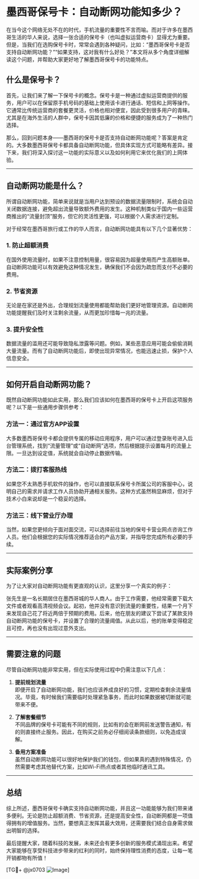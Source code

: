 # 墨西哥保号卡：自动断网功能知多少？

在当今这个网络无处不在的时代，手机流量的重要性不言而喻。而对于许多在墨西哥生活的华人来说，选择一张合适的保号卡（也叫虚拟运营商卡）显得尤为重要。但是，当我们在选购保号卡时，常常会遇到各种疑问，比如：“墨西哥保号卡是否支持自动断网功能？”“如果支持，这对我有什么好处？”本文将从多个角度详细解读这个问题，并帮助大家更好地了解墨西哥保号卡的功能特点。

## 什么是保号卡？

首先，让我们来了解一下保号卡的概念。保号卡是一种通过虚拟运营商提供的服务，用户可以在保留原手机号码的基础上使用该卡进行通话、短信和上网等操作。它通常比传统运营商的套餐更灵活，价格也相对便宜，因此受到很多用户的青睐。尤其是在海外生活的人群中，保号卡因其低廉的价格和便捷的服务成为了一种热门选择。

那么，回到问题本身——墨西哥的保号卡是否支持自动断网功能呢？答案是肯定的。大多数墨西哥保号卡都具备自动断网功能，但具体实现方式可能略有差异。接下来，我们将深入探讨这一功能的实际意义以及如何利用它来优化我们的上网体验。

---

## 自动断网功能是什么？

所谓自动断网功能，简单来说就是当用户达到预设的数据流量限制时，系统会自动关闭数据连接，避免超出流量导致额外费用的发生。这种机制类似于国内一些运营商推出的“流量封顶”服务，但它的灵活性更强，可以根据个人需求进行定制。

对于经常在墨西哥旅行或工作的华人而言，自动断网功能具有以下几个显著优势：

### 1. **防止超额消费**
   在国外使用流量时，如果不注意控制用量，很容易因为超量使用而产生高额账单。自动断网功能可以有效避免这种情况发生，确保我们不会因为疏忽而支付不必要的费用。

### 2. **节省资源**
   无论是在家还是外出，合理规划流量使用都能帮助我们更好地管理资源。自动断网功能提醒我们及时关注剩余流量，从而更加珍惜每一兆的流量。

### 3. **提升安全性**
   数据流量的滥用还可能导致隐私泄露等问题。例如，某些恶意应用可能会偷偷消耗大量流量。而有了自动断网功能后，即使出现异常情况，也能迅速止损，保护个人信息安全。

---

## 如何开启自动断网功能？

既然自动断网功能如此实用，那么我们应该如何在墨西哥的保号卡上开启这项服务呢？以下是一些通用步骤供参考：

### 方法一：通过官方APP设置
   大多数墨西哥保号卡都会提供专属的移动应用程序，用户可以通过登录账号进入后台管理系统，找到“流量管理”或“自动断网”选项，然后根据提示设置每月的流量上限。一旦达到设定值，系统就会自动停止数据传输。

### 方法二：拨打客服热线
   如果您不太熟悉手机软件的操作，也可以直接联系保号卡所属公司的客服中心，说明自己的需求并请求工作人员协助开通相关服务。这种方式虽然稍显麻烦，但对于技术小白来说却是一个稳妥的选择。

### 方法三：线下营业厅办理
   当然，如果您更倾向于面对面交流，可以选择前往当地的保号卡营业网点咨询工作人员。他们会根据您的实际情况推荐适合的产品方案，并指导您完成所有必要的手续。

---

## 实际案例分享

为了让大家对自动断网功能有更直观的认识，这里分享一个真实的例子：

张先生是一名长期居住在墨西哥城的华人商人。由于工作需要，他经常需要下载大文件或者观看高清视频会议。起初，他并没有意识到流量的重要性，结果一个月下来发现自己花了将近两倍于预期的费用。后来，他在朋友的建议下尝试了某款支持自动断网功能的保号卡，并设置了合理的流量阈值。从此以后，他的账单变得稳定且可控，再也没有出现过意外支出。

---

## 需要注意的问题

尽管自动断网功能非常实用，但在实际使用过程中仍需注意以下几点：

1. **提前规划流量**  
   即便开启了自动断网功能，我们也应该养成良好的习惯，定期检查剩余流量情况。毕竟，有时候我们需要临时处理紧急事务，而此时如果数据被切断就可能带来不便。

2. **了解套餐细节**  
   不同品牌的保号卡可能有不同的规则，比如有的会在断网前发送警告通知，有的则直接终止服务。因此，在购买之前务必仔细阅读条款细则，以免造成误解。

3. **备用方案准备**  
   虽然自动断网功能可以很好地保护我们的钱包，但如果真的遇到特殊情况，仍然需要考虑其他替代方案，比如Wi-Fi热点或者其他临时通讯工具。

---

## 总结

综上所述，墨西哥保号卡确实支持自动断网功能，并且这一功能能够为我们带来诸多便利。无论是防止超额消费、节省资源，还是提高安全性，自动断网都是一项值得拥有的增值服务。当然，要想真正发挥其最大效用，还需要我们结合自身需求做出明智的选择。

最后提醒大家，随着科技的发展，未来还会有更多创新的服务模式涌现出来。希望大家能够在享受科技进步带来的红利的同时，始终保持理性消费的态度，让每一笔开销都物有所值！

[TG💪+ @jx0703 ![Image](https://github.com/user-attachments/assets/dbca1d08-cadb-493c-b0ec-ad6f7a83f270)]